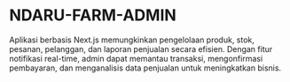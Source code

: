 # NDARU-FARM-ADMIN
Aplikasi berbasis Next.js memungkinkan pengelolaan produk, stok, pesanan, pelanggan, dan laporan penjualan secara efisien. Dengan fitur notifikasi real-time, admin dapat memantau transaksi, mengonfirmasi pembayaran, dan menganalisis data penjualan untuk meningkatkan bisnis.
